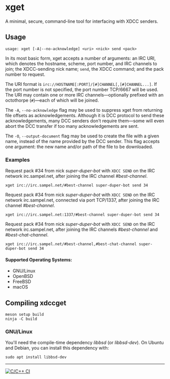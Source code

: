 # xget
A minimal, secure, command-line tool for interfacing with XDCC senders.

## Usage
```
usage: xget [-A|--no-acknowledge] <uri> <nick> send <pack>
```

In its most basic form, xget accepts a number of arguments: an IRC URI, which denotes the hostname, scheme, port number, and IRC channels to join; the XDCC-sending nick name; `send`, the XDCC command; and the pack number to request.

The URI format is `irc://HOSTNAME[:PORT]/[#]CHANNEL[,[#]CHANNEL...]`. If the port number is not specified, the port number TCP/6667 will be used. The URI may contain one or more IRC channels&mdash;optionally prefixed with an octothorpe (`#`)&mdash;each of which will be joined.

The `-A`, `--no-acknowledge` flag may be used to suppress xget from returning file offsets as acknowledgements. Although it is DCC protocol to send these acknowledgements, many DCC senders don't require them&mdash;some will even abort the DCC transfer if too many acknowledgements are sent.

The `-O`, `--output-document` flag may be used to create the file with a given name, instead of the name provided by the DCC sender. This flag accepts one argument: the new name and/or path of the file to be downloaded.

### Examples

Request pack #34 from nick _super-duper-bot_ with `XDCC SEND` on the IRC network irc.sampel.net, after joining the IRC channel _#best-channel_.

``` 
xget irc://irc.sampel.net/#best-channel super-duper-bot send 34
``` 

Request pack #34 from nick _super-duper-bot_ with `XDCC SEND` on the IRC network irc.sampel.net, connected via port TCP/1337, after joining the IRC channel _#best-channel_.

``` 
xget irc://irc.sampel.net:1337/#best-channel super-duper-bot send 34
```

Request pack #34 from nick _super-duper-bot_ with `XDCC SEND` on the IRC network irc.sampel.net, after joining the IRC channels _#best-channel_ and _#best-chat-channel_.

``` 
xget irc://irc.sampel.net/#best-channel,#best-chat-channel super-duper-bot send 34
``` 

#### Supported Operating Systems:

* GNU/Linux
* OpenBSD
* FreeBSD
* macOS

## Compiling xdccget

```shell
meson setup build
ninja -C build
```

### GNU/Linux

You'll need the compile-time dependency _libbsd_ (or _libbsd-dev_). On Ubuntu and Debian, you can install this dependency with:

```shell
sudo apt install libbsd-dev
```

---

[![C/C++ CI](https://github.com/mario-campos/xdccget/actions/workflows/c-cpp.yml/badge.svg)](https://github.com/mario-campos/xdccget/actions/workflows/c-cpp.yml)
